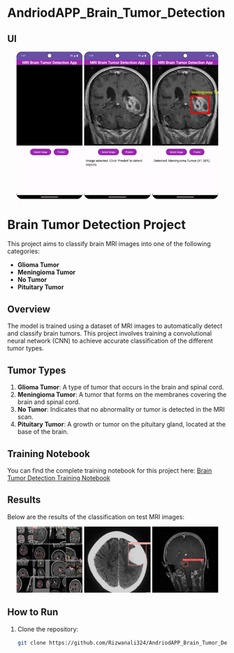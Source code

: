 # AndriodAPP_Brain_Tumor_Detection
## UI

<p align="center">
  <img src="https://github.com/Rizwanali324/AndriodAPP_Brain_Tumor_Detection/blob/main/results/GUI1.png" alt="Tumor GUI 1" width="30%" />
  <img src="https://github.com/Rizwanali324/AndriodAPP_Brain_Tumor_Detection/blob/main/results/GUI2.png" alt="Tumor GUI 2" width="30%" />
  <img src="https://github.com/Rizwanali324/AndriodAPP_Brain_Tumor_Detection/blob/main/results/GUI3.png" alt="Tumor GUI 3" width="30%" />
</p>

# Brain Tumor Detection Project

This project aims to classify brain MRI images into one of the following categories:
- **Glioma Tumor**
- **Meningioma Tumor**
- **No Tumor**
- **Pituitary Tumor**

## Overview

The model is trained using a dataset of MRI images to automatically detect and classify brain tumors. This project involves training a convolutional neural network (CNN) to achieve accurate classification of the different tumor types.

## Tumor Types

1. **Glioma Tumor**: A type of tumor that occurs in the brain and spinal cord.
2. **Meningioma Tumor**: A tumor that forms on the membranes covering the brain and spinal cord.
3. **No Tumor**: Indicates that no abnormality or tumor is detected in the MRI scan.
4. **Pituitary Tumor**: A growth or tumor on the pituitary gland, located at the base of the brain.

## Training Notebook

You can find the complete training notebook for this project here:
[Brain Tumor Detection Training Notebook](https://github.com/Rizwanali324/AndriodAPP_Brain_Tumor_Detection/blob/main/Brain_Tumor_Detection.ipynb)


## Results

Below are the results of the classification on test MRI images:

<p align="center">
  <img src="https://github.com/Rizwanali324/AndriodAPP_Brain_Tumor_Detection/blob/main/results/Results.jpeg" alt="Tumor Results 1" width="30%" />
  <img src="https://github.com/Rizwanali324/AndriodAPP_Brain_Tumor_Detection/blob/main/results/Results2.jpeg" alt="Tumor Results 2" width="30%" />
  <img src="https://github.com/Rizwanali324/AndriodAPP_Brain_Tumor_Detection/blob/main/results/Results3.jpeg" alt="Tumor Results 3" width="30%" />
</p>

## How to Run

1. Clone the repository:
   ```bash
   git clone https://github.com/Rizwanali324/AndriodAPP_Brain_Tumor_Detection.git
